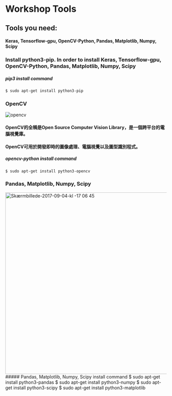 # Workshop Tools
## Tools you need:
#### Keras, Tensorflow-gpu, OpenCV-Python, Pandas, Matplotlib, Numpy, Scipy
### Install python3-pip. In order to install Keras, Tensorflow-gpu, OpenCV-Python, Pandas, Matplotlib, Numpy, Scipy
##### pip3 install command
    $ sudo apt-get install python3-pip
### OpenCV
![opencv](https://user-images.githubusercontent.com/53148219/69027016-4c0a9700-0a08-11ea-998e-0c0360039ce5.jpg)
#### OpenCV的全稱是Open Source Computer Vision Library，是一個跨平台的電腦視覺庫。
#### OpenCV可用於開發即時的圖像處理、電腦視覺以及圖型識別程式。
##### opencv-python install command
    $ sudo apt-get install python3-opencv
### Pandas, Matplotlib, Numpy, Scipy
<img width="565" alt="Skærmbillede-2017-09-04-kl -17 06 45" src="https://user-images.githubusercontent.com/53148219/69063934-4c328300-0a58-11ea-8bac-9b200d9fb714.png">
##### Pandas, Matplotlib, Numpy, Scipy install command
    $ sudo apt-get install python3-pandas
    $ sudo apt-get install python3-numpy
    $ sudo apt-get install python3-scipy
    $ sudo apt-get install python3-matplotlib
